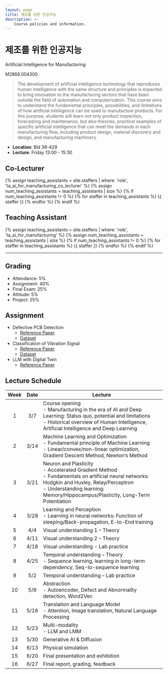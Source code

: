 ```yaml
---
layout: page
title: 제조를 위한 인공지능
description: >-
    Course policies and information.
---
```


# 제조를 위한 인공지능
Artificial Intelligence for Manufacturing

M2866.004300
> The development of artificial intelligence technology that reproduces human intelligence with the same structure and principles is expected to bring innovation to the manufacturing sectors that have been outside the field of automation and computerization. This course aims to understand the fundamental principles, possibilities, and limitations of how artificial intelligence can be used to manufacture products. For this purpose, students will learn not only product inspection, forecasting and maintenance, but also theories, practical examples of specific artificial intelligence that can meet the demands in each manufacturing flow, including product design, material discovery and design, and manufacturing machinery.

- __Location__: Bld 38-429
- __Lecture__: Friday 13:00 - 15:30
  


## Co-Lecturer
{% assign teaching_assistants = site.staffers | where: 'role', 'ta_ai_for_manufacturing_co_lecturer' %}
{% assign num_teaching_assistants = teaching_assistants | size %}
{% if num_teaching_assistants != 0 %}
{% for staffer in teaching_assistants %}
{{ staffer }}
{% endfor %}
{% endif %}
## Teaching Assistant
{% assign teaching_assistants = site.staffers | where: 'role', 'ta_ai_for_manufacturing' %}
{% assign num_teaching_assistants = teaching_assistants | size %}
{% if num_teaching_assistants != 0 %}
{% for staffer in teaching_assistants %}
{{ staffer }}
{% endfor %}
{% endif %}

---

## Grading
- Attendance: 5%
- Assignment: 40%
- Final Exam: 25%
- Attitude: 5%
- Project: 25%

## Assignment
- Defective PCB Detection
  - [Reference Paper](https://www.nature.com/articles/s41597-024-03656-8)    
  - [Dataset](https://figshare.com/articles/dataset/DsPCBSD_/24970329?file=44069552)
- Classification of Vibration Signal
  - [Reference Paper](https://ieeexplore.ieee.org/document/9078761)
  - [Dataset](https://engineering.case.edu/bearingdatacenter/download-data-file)
- LLM with Digital Twin
  - [Reference Paper](https://ieeexplore.ieee.org/document/10710900)


## Lecture Schedule

| Week | Date | Lecture | 
|:-------------------:|:-------------------:|-------------------------------------------------------------|
| 1	|3/7	|Course opening<br /> - Manufacturing in the era of AI and Deep Learning: Status quo, potential and limitations<br /> - Historical overview of Human Intelligence, Artificial Intelligence and Deep Learning
| 2|	3/14|	Machine Learning and Optimization<br /> - Fundamental principle of Machine Learning<br /> - Linear/convex/non-linear optimization, Gradient Descent Method, Newton’s Method	
| 3|	3/21|	Neuron and Plasticity<br /> - Accelerated Gradient Method<br /> - Fundamentals on artificial neural networks: Hodgkin and Huxley, Relay/Perceptron<br /> - Understanding learning: Memory/Hippocampus/Plasticity, Long-Term Potentiation
| 4|	3/28|	Learning and Perception<br /> - Learning in neural networks: Function of sleeping/Back-propagation, E-to-End training	
| 5|	4/4	|Visual understanding 1 – Theory
| 6|	4/11 |Visual understanding 2 – Theory
| 7|	4/18 |	Visual understanding - Lab practice
| 8|	4/25 |	Temporal understanding – Theory<br />- Sequence learning, learning in long-term dependency, Seq-to-sequence learning
| 9|	5/2	|Temporal understanding – Lab practice
| 10|	5/9 |	Abstraction<br /> - Autoencoder, Defect and Abnormality detection, Word2Vec
| 11|	5/16 |Translation and Language Model<br /> - Attention, Image translation, Natural Language Processing
| 12|	5/23 |Multi-modality<br /> - LLM and LMM
| 13|	5/30 |Generative AI & Diffusion
| 14|	6/13 |Physical simulation
| 15|	6/20 |	Final presentation and exhibition
| 16|	6/27 |	Final report, grading, feedback




